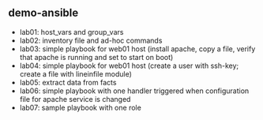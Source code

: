 ## demo-ansible

* lab01: host_vars and group_vars
* lab02: inventory file and ad-hoc commands
* lab03: simple playbook for web01 host (install apache, copy a file, verify that apache is running and set to start on boot)
* lab04: simple playbook for web01 host (create a user with ssh-key; create a file with lineinfile module)
* lab05: extract data from facts
* lab06: simple playbook with one handler triggered when configuration file for apache service is changed
* lab07: sample playbook with one role